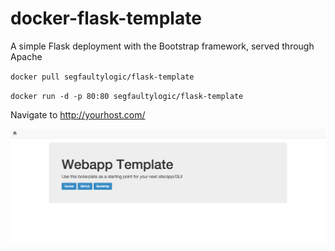 # docker-flask-template

A simple Flask deployment with the Bootstrap framework, served through Apache

`docker pull segfaultylogic/flask-template`

`docker run -d -p 80:80 segfaultylogic/flask-template`

Navigate to http://yourhost.com/

![Screenshot](/screenshot.png?raw=true "Screenshot")
